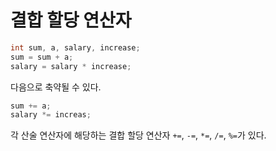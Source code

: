 # 결합 할당 연산자

```java
int sum, a, salary, increase;
sum = sum + a;
salary = salary * increase;
```

다음으로 축약될 수 있다.

```java
sum += a;
salary *= increas;
```

각 산술 연산자에 해당하는 결합 할당 연산자 `+=`, `-=`, `*=`, `/=`, `%=`가 있다.